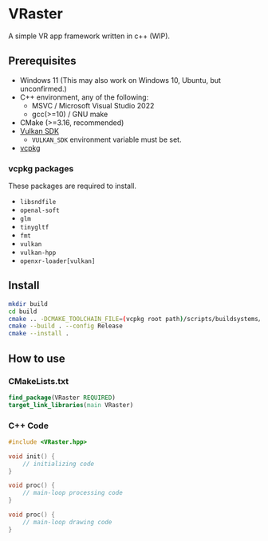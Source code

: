 # VRaster

A simple VR app framework written in c++ (WIP).

## Prerequisites

- Windows 11 (This may also work on Windows 10, Ubuntu, but unconfirmed.)
- C++ environment, any of the following:
    - MSVC / Microsoft Visual Studio 2022
    - gcc(>=10) / GNU make
- CMake (>=3.16, recommended)
- [Vulkan SDK](https://vulkan.lunarg.com/sdk/home)
    - `VULKAN_SDK` environment variable must be set.
- [vcpkg](https://github.com/microsoft/vcpkg)

### vcpkg packages

These packages are required to install.

- `libsndfile`
- `openal-soft`
- `glm`
- `tinygltf`
- `fmt`
- `vulkan`
- `vulkan-hpp`
- `openxr-loader[vulkan]`

## Install

```sh
mkdir build
cd build
cmake .. -DCMAKE_TOOLCHAIN_FILE=(vcpkg root path)/scripts/buildsystems/vcpkg.cmake -DCMAKE_INSTALL_PREFIX=(install path)
cmake --build . --config Release
cmake --install .
```

## How to use

### CMakeLists.txt

```cmake
find_package(VRaster REQUIRED)
target_link_libraries(main VRaster)
```

### C++ Code

```cpp
#include <VRaster.hpp>

void init() {
    // initializing code
}

void proc() {
    // main-loop processing code
}

void proc() {
    // main-loop drawing code
}
```
